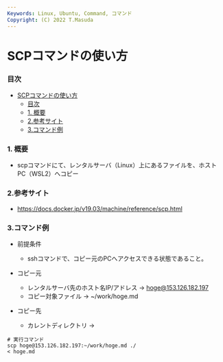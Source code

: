 ```yaml
---
Keywords: Linux, Ubuntu, Command, コマンド
Copyright: (C) 2022 T.Masuda
---
```

# SCPコマンドの使い方

### 目次
- [SCPコマンドの使い方](#scpコマンドの使い方)
    - [目次](#目次)
    - [1. 概要](#1-概要)
    - [2.参考サイト](#2参考サイト)
    - [3.コマンド例](#3コマンド例)


### 1. 概要
* scpコマンドにて、レンタルサーバ（Linux）上にあるファイルを、ホストPC（WSL2）へコピー

### 2.参考サイト
* https://docs.docker.jp/v19.03/machine/reference/scp.html

### 3.コマンド例
* 前提条件
  * sshコマンドで、コピー元のPCへアクセスできる状態であること。

* コピー元
  * レンタルサーバ先のホスト名IP/アドレス -> hoge@153.126.182.197
  * コピー対象ファイル -> ~/work/hoge.md 
* コピー先
  * カレントディレクトリ -> 

```/bin/bash
# 実行コマンド
scp hoge@153.126.182.197:~/work/hoge.md ./
< hoge.md
```
